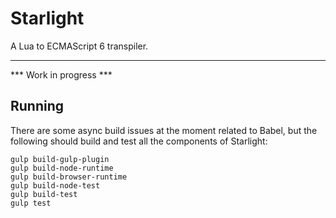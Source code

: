 # Starlight
A Lua to ECMAScript 6 transpiler.

---

*** Work in progress ***

## Running
There are some async build issues at the moment related to Babel, but the following should build and test all the components of Starlight:
```
gulp build-gulp-plugin
gulp build-node-runtime
gulp build-browser-runtime
gulp build-node-test
gulp build-test
gulp test
```


